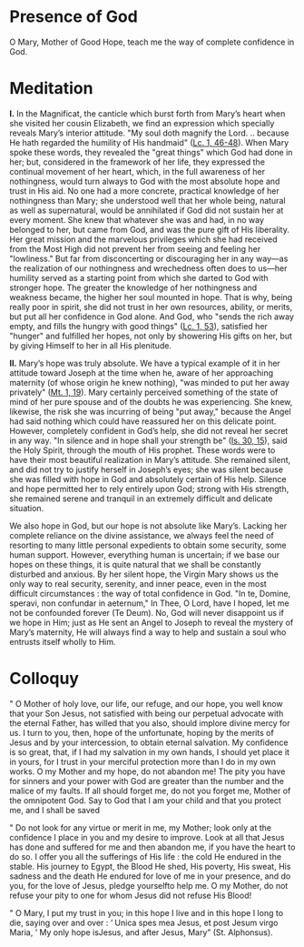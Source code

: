 # Presence of God

O Mary, Mother of Good Hope, teach me the way of complete confidence in God.

# Meditation

**I.** In the Magnificat, the canticle which burst forth from Mary’s heart when she visited her cousin Elizabeth, we find an expression which specially reveals Mary’s interior attitude. "My soul doth magnify the Lord. .. because He hath regarded the humility of His handmaid" ([Lc. 1, 46-48](https://vulgata.online/bible/Lc.1?ed=DR2&vfn=DR2.Lc.1.46-48:vs)). When Mary spoke these words, they revealed the "great things" which God had done in her; but, considered in the framework of her life, they expressed the continual movement of her heart, which, in the full awareness of her nothingness, would turn always to God with the most absolute hope and trust in His aid. No one had a more concrete, practical knowledge of her nothingness than Mary; she understood well that her whole being, natural as well as supernatural, would be annihilated if God did not sustain her at every moment. She knew that whatever she was and had, in no way belonged to her, but came from God, and was the pure gift of His liberality. Her great mission and the marvelous privileges which she had received from the Most High did not prevent her from seeing and feeling her "lowliness." But far from disconcerting or discouraging her in any way—as the realization of our nothingness and wrechedness often does to us—her humility served as a starting point from which she darted to God with stronger hope. The greater the knowledge of her nothingness and weakness became, the higher her soul mounted in hope. That is why, being really poor in spirit, she did not trust in her own resources, ability, or merits, but put all her confidence in God alone. And God, who "sends the rich away empty, and fills the hungry with good things" ([Lc. 1, 53](https://vulgata.online/bible/Lc.1?ed=DR2&vfn=DR2.Lc.1.53:vs)), satisfied her "hunger" and fulfilled her hopes, not only by showering His gifts on her, but by giving Himself to her in all His plenitude.

**II.** Mary’s hope was truly absolute. We have a typical example of it in her attitude toward Joseph at the time when he, aware of her approaching maternity (of whose origin he knew nothing), "was minded to put her away privately" ([Mt. 1, 19](https://vulgata.online/bible/Mt.1?ed=DR2&vfn=DR2.Mt.1.19:vs)). Mary certainly perceived something of the state of mind of her pure spouse and of the doubts he was experiencing. She knew, likewise, the risk she was incurring of being "put away," because the Angel had said nothing which could have reassured her on this delicate point. However, completely confident in God’s help, she did not reveal her secret in any way. "In silence and in hope shall your strength be" ([Is. 30, 15](https://vulgata.online/bible/Is.30?ed=DR2&vfn=DR2.Is.30.15:vs)), said the Holy Spirit, through the mouth of His prophet. These words were to have their most beautiful realization in Mary’s attitude. She remained silent, and did not try to justify herself in Joseph’s eyes; she was silent because she was filled with hope in God and absolutely certain of His help. Silence and hope permitted her to rely entirely upon God; strong with His strength, she remained serene and tranquil in an extremely difficult and delicate situation.

We also hope in God, but our hope is not absolute like Mary’s. Lacking her complete reliance on the divine assistance, we always feel the need of resorting to many little personal expedients to obtain some security, some human support. However, everything human is uncertain; if we base our hopes on these things, it is quite natural that we shall be constantly disturbed and anxious. By her silent hope, the Virgin Mary shows us the only way to real security, serenity, and inner peace, even in the most difficult circumstances : the way of total confidence in God. "In te, Domine, speravi, non confundar in aeternum," In Thee, O Lord, have I hoped, let me not be confounded forever (Te Deum). No, God will never disappoint us if we hope in Him; just as He sent an Angel to Joseph to reveal the mystery of Mary’s maternity, He will always find a way to help and sustain a soul who entrusts itself wholly to Him.

# Colloquy

" O Mother of holy love, our life, our refuge, and our hope, you well know that your Son Jesus, not satisfied with being our perpetual advocate with the eternal Father, has willed that you also, should implore divine mercy for us. I turn to you, then, hope of the unfortunate, hoping by the merits of Jesus and by your intercession, to obtain eternal salvation. My confidence is so great, that, if I had my salvation in my own hands, I should yet place it in yours, for I trust in your merciful protection more than I do in my own works. O my Mother and my hope, do not abandon me! The pity you have for sinners and your power with God are greater than the number and the malice of my faults. If all should forget me, do not you forget me, Mother of the omnipotent God. Say to God that I am your child and that you protect me, and I shall be saved

" Do not look for any virtue or merit in me, my Mother; look only at the confidence I place in you and my desire to improve. Look at all that Jesus has done and suffered for me and then abandon me, if you have the heart to do so. I offer you all the sufferings of His life : the cold He endured in the stable. His journey to Egypt, the Blood He shed, His poverty, His sweat, His sadness and the death He endured for love of me in your presence, and do you, for the love of Jesus, pledge yourselfto help me. O my Mother, do not refuse your pity to one for whom Jesus did not refuse His Blood!

" O Mary, I put my trust in you; in this hope I live and in this hope I long to die, saying over and over : ‘ Unica spes mea Jesus, et post Jesum virgo Maria, ’ My only hope isJesus, and after Jesus, Mary” (St. Alphonsus).
